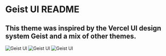 # Geist UI README

## This theme was inspired by the Vercel UI design system Geist and a mix of other themes.

![Geist UI](https://vscode-themes.nyc3.cdn.digitaloceanspaces.com/profiles/iH8tMBnh7gNSSqE98TcT5oBrVsv1/AYgwFoW2-default.jpeg)
![Geist UI](https://vscode-themes.nyc3.cdn.digitaloceanspaces.com/profiles/iH8tMBnh7gNSSqE98TcT5oBrVsv1/AYgwFoW2-panelTerminal.jpeg)
![Geist UI](https://vscode-themes.nyc3.cdn.digitaloceanspaces.com/profiles/iH8tMBnh7gNSSqE98TcT5oBrVsv1/AYgwFoW2-commandPalette.jpeg)
